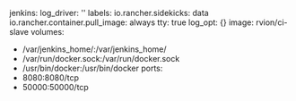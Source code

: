 jenkins:
  log_driver: ''
  labels:
    io.rancher.sidekicks: data
    io.rancher.container.pull_image: always
  tty: true
  log_opt: {}
  image: rvion/ci-slave
  volumes:
  - /var/jenkins_home/:/var/jenkins_home/
  - /var/run/docker.sock:/var/run/docker.sock
  - /usr/bin/docker:/usr/bin/docker
  ports:
  - 8080:8080/tcp
  - 50000:50000/tcp
